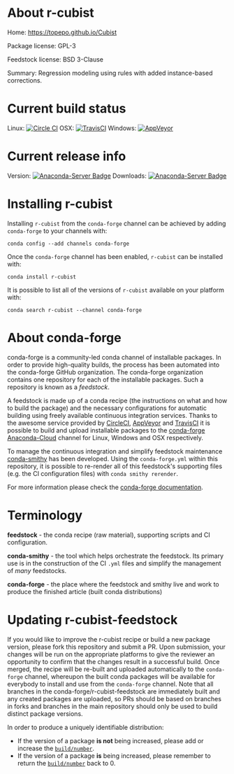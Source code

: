 About r-cubist
==============

Home: https://topepo.github.io/Cubist

Package license: GPL-3

Feedstock license: BSD 3-Clause

Summary: Regression modeling using rules with added instance-based corrections.



Current build status
====================

Linux: [![Circle CI](https://circleci.com/gh/conda-forge/r-cubist-feedstock.svg?style=shield)](https://circleci.com/gh/conda-forge/r-cubist-feedstock)
OSX: [![TravisCI](https://travis-ci.org/conda-forge/r-cubist-feedstock.svg?branch=master)](https://travis-ci.org/conda-forge/r-cubist-feedstock)
Windows: [![AppVeyor](https://ci.appveyor.com/api/projects/status/github/conda-forge/r-cubist-feedstock?svg=True)](https://ci.appveyor.com/project/conda-forge/r-cubist-feedstock/branch/master)

Current release info
====================
Version: [![Anaconda-Server Badge](https://anaconda.org/conda-forge/r-cubist/badges/version.svg)](https://anaconda.org/conda-forge/r-cubist)
Downloads: [![Anaconda-Server Badge](https://anaconda.org/conda-forge/r-cubist/badges/downloads.svg)](https://anaconda.org/conda-forge/r-cubist)

Installing r-cubist
===================

Installing `r-cubist` from the `conda-forge` channel can be achieved by adding `conda-forge` to your channels with:

```
conda config --add channels conda-forge
```

Once the `conda-forge` channel has been enabled, `r-cubist` can be installed with:

```
conda install r-cubist
```

It is possible to list all of the versions of `r-cubist` available on your platform with:

```
conda search r-cubist --channel conda-forge
```


About conda-forge
=================

conda-forge is a community-led conda channel of installable packages.
In order to provide high-quality builds, the process has been automated into the
conda-forge GitHub organization. The conda-forge organization contains one repository
for each of the installable packages. Such a repository is known as a *feedstock*.

A feedstock is made up of a conda recipe (the instructions on what and how to build
the package) and the necessary configurations for automatic building using freely
available continuous integration services. Thanks to the awesome service provided by
[CircleCI](https://circleci.com/), [AppVeyor](http://www.appveyor.com/)
and [TravisCI](https://travis-ci.org/) it is possible to build and upload installable
packages to the [conda-forge](https://anaconda.org/conda-forge)
[Anaconda-Cloud](http://docs.anaconda.org/) channel for Linux, Windows and OSX respectively.

To manage the continuous integration and simplify feedstock maintenance
[conda-smithy](http://github.com/conda-forge/conda-smithy) has been developed.
Using the ``conda-forge.yml`` within this repository, it is possible to re-render all of
this feedstock's supporting files (e.g. the CI configuration files) with ``conda smithy rerender``.

For more information please check the [conda-forge documentation](https://conda-forge.org/docs/).

Terminology
===========

**feedstock** - the conda recipe (raw material), supporting scripts and CI configuration.

**conda-smithy** - the tool which helps orchestrate the feedstock.
                   Its primary use is in the construction of the CI ``.yml`` files
                   and simplify the management of *many* feedstocks.

**conda-forge** - the place where the feedstock and smithy live and work to
                  produce the finished article (built conda distributions)


Updating r-cubist-feedstock
===========================

If you would like to improve the r-cubist recipe or build a new
package version, please fork this repository and submit a PR. Upon submission,
your changes will be run on the appropriate platforms to give the reviewer an
opportunity to confirm that the changes result in a successful build. Once
merged, the recipe will be re-built and uploaded automatically to the
`conda-forge` channel, whereupon the built conda packages will be available for
everybody to install and use from the `conda-forge` channel.
Note that all branches in the conda-forge/r-cubist-feedstock are
immediately built and any created packages are uploaded, so PRs should be based
on branches in forks and branches in the main repository should only be used to
build distinct package versions.

In order to produce a uniquely identifiable distribution:
 * If the version of a package **is not** being increased, please add or increase
   the [``build/number``](http://conda.pydata.org/docs/building/meta-yaml.html#build-number-and-string).
 * If the version of a package **is** being increased, please remember to return
   the [``build/number``](http://conda.pydata.org/docs/building/meta-yaml.html#build-number-and-string)
   back to 0.